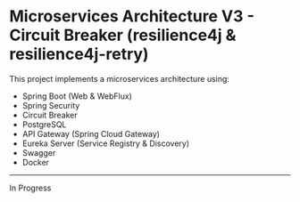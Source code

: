# Microservices Architecture V3 - Circuit Breaker (resilience4j & resilience4j-retry)

This project implements a microservices architecture using:

- Spring Boot (Web & WebFlux)
- Spring Security
- Circuit Breaker
- PostgreSQL
- API Gateway (Spring Cloud Gateway)
- Eureka Server (Service Registry & Discovery)
- Swagger
- Docker



------------
In Progress

